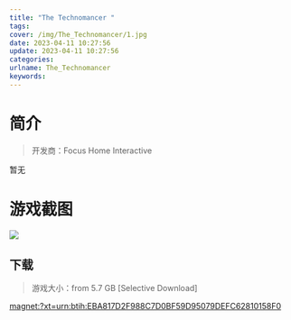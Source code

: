 ```yaml
---
title: "The Technomancer "
tags: 
cover: /img/The_Technomancer/1.jpg
date: 2023-04-11 10:27:56
update: 2023-04-11 10:27:56
categories: 
urlname: The_Technomancer
keywords: 
---
```

# 简介

> 开发商：Focus Home Interactive

暂无

# 游戏截图

![](/img/The_Technomancer/2.jpg)


## 下载

> 游戏大小：from 5.7 GB [Selective Download]

[magnet:?xt=urn:btih:EBA817D2F988C7D0BF59D95079DEFC62810158F0](magnet:?xt=urn:btih:EBA817D2F988C7D0BF59D95079DEFC62810158F0)
